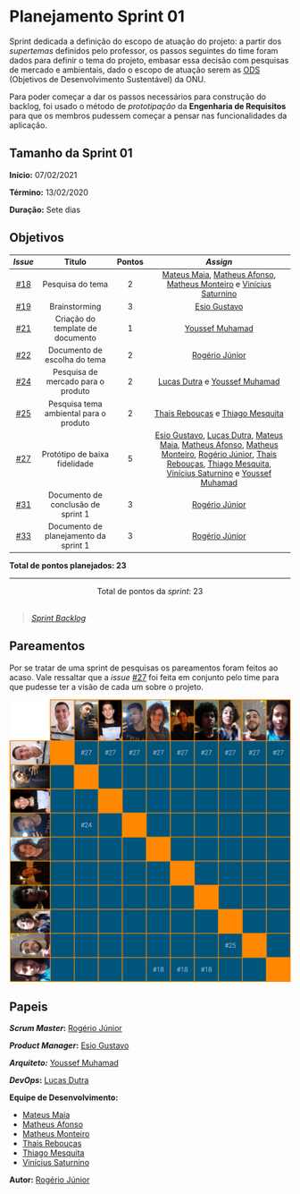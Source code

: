 # Planejamento Sprint 01

Sprint dedicada a definição do escopo de atuação do projeto: a partir dos *supertemas* definidos pelo professor, os passos seguintes do time foram dados para definir o tema do projeto, embasar essa decisão com pesquisas de mercado e ambientais, dado o escopo de atuação serem as [ODS](https://brasil.un.org/pt-br/sdgs) (Objetivos de Desenvolvimento Sustentável) da ONU.

Para poder começar a dar os passos necessários para construção do backlog, foi usado o método de *prototipação* da **Engenharia de Requisitos** para que os membros pudessem começar a pensar nas funcionalidades da aplicação.

## Tamanho da Sprint 01
**Início:** 07/02/2021

**Término:** 13/02/2020

**Duração:** Sete dias

## Objetivos

<div class="full-width">

|     *Issue*      | Titulo |    Pontos   |     *Assign*     |
|:----------------:|:------:|:-----------:|:----------------:|
| [#18](https://github.com/fga-eps-mds/2020.2-Lend.it/issues/18) | Pesquisa do tema | 2 | [Mateus Maia](https://github.com/mateuscunhamaia), [Matheus Afonso](https://github.com/Matheusafonsouza), [Matheus Monteiro](https://github.com/matheusyanmonteiro) e [Vinícius Saturnino](https://github.com/viniciussaturnino) |
| [#19](https://github.com/fga-eps-mds/2020.2-Lend.it/issues/19) | Brainstorming | 3 | [Esio Gustavo](https://github.com/EsioFreitas) |
| [#21](https://github.com/fga-eps-mds/2020.2-Lend.it/issues/21) | Criação do template de documento | 1 | [Youssef Muhamad](https://github.com/youssef-md) |
| [#22](https://github.com/fga-eps-mds/2020.2-Lend.it/issues/22) | Documento de escolha do tema | 2 | [Rogério Júnior](https://github.com/rogerioo) |
| [#24](https://github.com/fga-eps-mds/2020.2-Lend.it/issues/24) | Pesquisa de mercado para o produto | 2 | [Lucas Dutra](https://github.com/lucasdutraf) e [Youssef Muhamad](https://github.com/youssef-md) |
| [#25](https://github.com/fga-eps-mds/2020.2-Lend.it/issues/25) | Pesquisa tema ambiental para o produto | 2 | [Thais Rebouças](https://github.com/Thais-ra) e [Thiago Mesquita](https://github.com/thiagompc) |
| [#27](https://github.com/fga-eps-mds/2020.2-Lend.it/issues/27) | Protótipo de baixa fidelidade | 5 | [Esio Gustavo](https://github.com/EsioFreitas), [Lucas Dutra](https://github.com/lucasdutraf), [Mateus Maia](https://github.com/mateuscunhamaia), [Matheus Afonso](https://github.com/Matheusafonsouza), [Matheus Monteiro](https://github.com/matheusyanmonteiro), [Rogério Júnior](https://github.com/rogerioo), [Thais Rebouças](https://github.com/Thais-ra), [Thiago Mesquita](https://github.com/thiagompc), [Vinícius Saturnino](https://github.com/viniciussaturnino) e [Youssef Muhamad](https://github.com/youssef-md) |
| [#31](https://github.com/fga-eps-mds/2020.2-Lend.it/issues/31) | Documento de conclusão de sprint 1 | 3 | [Rogério Júnior](https://github.com/rogerioo) |
| [#33](https://github.com/fga-eps-mds/2020.2-Lend.it/issues/33) | Documento de planejamento da sprint 1 | 3 | [Rogério Júnior](https://github.com/rogerioo) |
</div>

<b>Total de pontos planejados: 23</b>  

***

<div style="text-align: center"> Total de pontos da <i>sprint</i>: 23 </div> <br>

<!---Colocar no link abaixo as issues alocadas no milestone da Sprint--->
> [_Sprint_ _Backlog_](https://github.com/fga-eps-mds/2020.2-Lend.it/milestone/2?closed=1)  

## Pareamentos

Por se tratar de uma sprint de pesquisas os pareamentos foram feitos ao acaso. Vale ressaltar que a *issue* [#27](https://github.com/fga-eps-mds/2020.2-Lend.it/issues/27) foi feita em conjunto pelo time para que pudesse ter a visão de cada um sobre o projeto.

![pareamentos](../../../assets/img/sprint1/pareamentos.png)

## Papeis

***Scrum Master*:** [Rogério Júnior](https://github.com/rogerioo)

***Product Manager*:** [Esio Gustavo](https://github.com/EsioFreitas)

***Arquiteto:*** [Youssef Muhamad](https://github.com/youssef-md)

***DevOps*:** [Lucas Dutra](https://github.com/lucasdutraf)

**Equipe de Desenvolvimento:**

- [Mateus Maia](https://github.com/mateuscunhamaia)
- [Matheus Afonso](https://github.com/Matheusafonsouza)
- [Matheus Monteiro](https://github.com/matheusyanmonteiro)
- [Thais Rebouças](https://github.com/Thais-ra)
- [Thiago Mesquita](https://github.com/thiagompc)
- [Vinícius Saturnino](https://github.com/viniciussaturnino)

**Autor:** [Rogério Júnior](https://github.com/rogerioo)